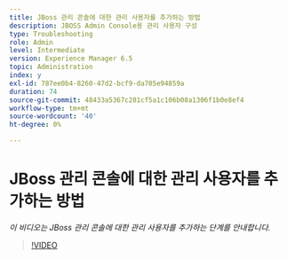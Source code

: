 ```yaml
---
title: JBoss 관리 콘솔에 대한 관리 사용자를 추가하는 방법
description: JBOSS Admin Console용 관리 사용자 구성
type: Troubleshooting
role: Admin
level: Intermediate
version: Experience Manager 6.5
topic: Administration
index: y
exl-id: 787ee0b4-8260-47d2-bcf9-da705e94859a
duration: 74
source-git-commit: 48433a5367c281cf5a1c106b08a1306f1b0e8ef4
workflow-type: tm+mt
source-wordcount: '40'
ht-degree: 0%

---
```


# JBoss 관리 콘솔에 대한 관리 사용자를 추가하는 방법

*이 비디오는 JBoss 관리 콘솔에 대한 관리 사용자를 추가하는 단계를 안내합니다.*

>[!VIDEO](https://video.tv.adobe.com/v/335484?quality=12&learn=on)

